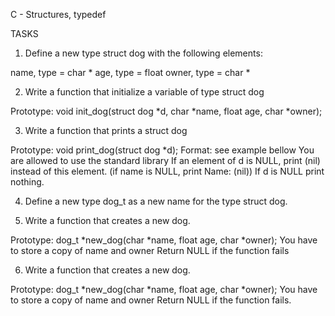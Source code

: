 C - Structures, typedef

TASKS

1. Define a new type struct dog with the following elements:

name, type = char *
age, type = float
owner, type = char *

2. Write a function that initialize a variable of type struct dog

Prototype: void init_dog(struct dog *d, char *name, float age, char *owner);

3. Write a function that prints a struct dog

Prototype: void print_dog(struct dog *d);
Format: see example bellow
You are allowed to use the standard library
If an element of d is NULL, print (nil) instead of this element. (if name is NULL, print Name: (nil))
If d is NULL print nothing.

4. Define a new type dog_t as a new name for the type struct dog.

5. Write a function that creates a new dog.

Prototype: dog_t *new_dog(char *name, float age, char *owner);
You have to store a copy of name and owner
Return NULL if the function fails

6. Write a function that creates a new dog.

Prototype: dog_t *new_dog(char *name, float age, char *owner);
You have to store a copy of name and owner
Return NULL if the function fails.
